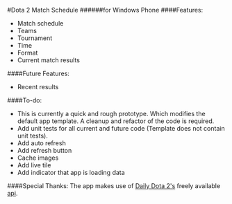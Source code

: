 #Dota 2 Match Schedule
######for Windows Phone
####Features:
  - Match schedule
   - Teams
   - Tournament
   - Time
   - Format
  - Current match results

####Future Features:
  - Recent results

####To-do:
  - This is currently a quick and rough prototype. Which modifies the default app template. A cleanup and refactor of the code is required.
  - Add unit tests for all current and future code (Template does not contain unit tests).
  - Add auto refresh
  - Add refresh button
  - Cache images
  - Add live tile
  - Add indicator that app is loading data

####Special Thanks:
The app makes use of [Daily Dota 2's](http://dailydota2.com/) freely available [api](http://dailydota2.com/api).
